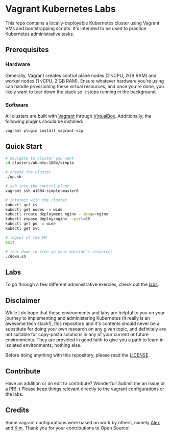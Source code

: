 # Vagrant Kubernetes Labs

This repo contains a locally-deployable Kubernetes cluster using Vagrant VMs and
bootstrapping scripts. It's intended to be used to practice Kubernetes administrative
tasks.

## Prerequisites

### Hardware

Generally, Vagrant creates control plane nodes (2 vCPU, 2GB RAM) and worker
nodes (1 vCPU, 2 GB RAM). Ensure whatever hardware you're using can handle
provisioning these virtual resources, and once you're done, you likely want to
tear down the stack so it stops running in the background.

### Software

All clusters are built with [Vagrant](https://www.vagrantup.com/docs/installation)
through [VirtualBox](https://www.virtualbox.org/wiki/Downloads). Additionally,
the following plugins should be installed:

```sh
vagrant plugin install vagrant-scp
```

## Quick Start

```sh
# navigate to cluster you want
cd clusters/ubuntu-1804/simple

# create the cluster
./up.sh

# ssh into the control plane
vagrant ssh u1804-simple-master0

# interact with the cluster
kubectl get cs
kubectl get nodes -o wide
kubectl create deployment nginx --image=nginx
kubectl expose deploy/nginx --port=80
kubectl get po -o wide
kubectl get svc

# logout of the VM
exit

# tear down to free up your machine's resources
./down.sh
```

## Labs

To go through a few different administrative exercies, check out the [labs](./labs).

## Disclaimer

While I do hope that these environments and labs are helpful to you on your journey
to implementing and administering Kubernetes (it really is an awesome tech stack!),
this repository and it's contents should never be a substitute for doing your
own research on any given topic, and definitely are not suitable for copy-pasta
solutions in any of your current or future environments. They are provided in
good faith to give you a path to learn in isolated environments; nothing else.

Before doing anything with this repository, please read the [LICENSE](LICENSE).

## Contribute

Have an addition or an edit to contribute? Wonderful! Submit me an Issue
or a PR! :) Please keep things relevant directly to the vagrant configurations
or the labs.

## Credits

Some vagrant configurations were based on work by others, namely [Alex](https://blog.exxactcorp.com/building-a-kubernetes-cluster-using-vagrant/) and [Kim](https://github.com/wuestkamp/cka-example-environments). Thank you for your contributions to Open Source!

